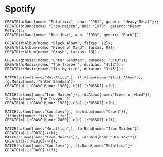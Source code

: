 # Spotify

    CREATE(a:Band{nome: "Metallica", ano: "1981", genero: "Heavy Metal"});
    CREATE(b:Band{nome: "Iron Maiden", ano: "1975", genero: "Heavy Metal"});
    CREATE(c:Band{nome: "Bon Jovi", ano: "1983", genero: "Rock"});

    CREATE(f:Album{nome: "Black Album", faixas: 12});
    CREATE(d:Album{nome: "Piece of Mind", faixas: 9});
    CREATE(e:Album{nome: "Crush", faixas: 13});

    CREATE(g:Music{nome: "Enter Sandman", duracao: "5:00"});
    CREATE(h:Music{nome: "The Trooper", duracao: "4:12"});
    CREATE(i:Music{nome: "Its My Life", duracao: "3:45"});

    MATCH(a:Band{nome:"Metallica"}), (f:Album{nome:"Black Album"}), (g:Music{nome: "Enter Sandman"})
    CREATE(a)-[:GRAVOU{ano: 1986}]->(f)-[:POSSUI]->(g);

    MATCH(b:Band{nome:"Iron Maiden"}), (d:Album{nome:"Piece of Mind"}), (h:Music{nome: "The Trooper"})
    CREATE(b)-[:GRAVOU{ano: 1983}]->(d)-[:POSSUI]->(h);

    MATCH(c:Band{nome:"Bon Jovi"}), (e:Album{nome:"Crush"}), (i:Music{nome: "Its My Life"})
    CREATE(c)-[:GRAVOU{ano: 2000}]->(e)-[:POSSUI]->(i);

    MATCH(a:Band{nome:"Metallica"}), (b:Band{nome:"Iron Maiden"})
    CREATE(a)-[:FORTE]->(b);
    MATCH(c:Band{nome:"Iron Maiden"}), (d:Band{nome:"Bon Jovi"})
    CREATE(c)-[:MEDIO]->(d);
    MATCH(e:Band{nome:"Bon Jovi"}), (f:Band{nome:"Metallica"})
    CREATE(e)-[:FRACO]->(f);
